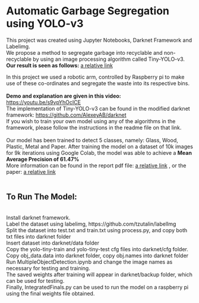 <h1>Automatic Garbage Segregation using YOLO-v3</h1>

This project was created using Jupyter Notebooks, Darknet Framework and Labelimg.<br>
We propose a method to segregate garbage into recyclable and non-recyclable by using an image processing algorithm called Tiny-YOLO-v3. <br>
<b>Our result is seen as follows:</b> [a relative link](final_result.png)<br>

In this project we used a robotic arm, controlled by Raspberry pi to make use of these co-ordinates and segregate the waste into its respective bins. <br><br>
<b>Demo and explanation are given in this video:</b> https://youtu.be/s9vpYhOcICE<br>
The implementation of Tiny-YOLO-v3 can be found in the modified darknet framework:
https://github.com/AlexeyAB/darknet 
<br>
If you wish to train your own model using any of the algorithms in the framework, please follow the instructions in the readme file on that link.<br><br>
Our model has been trained to detect 5 classes, namely: Glass, Wood, Plastic, Metal and Paper. After training the model on a dataset of 10k images for 9k iterations using Google Colab, the model was able to achieve a <b> Mean Average Precision of 61.47% </b> <br>
More information can be found in the report pdf file: [a relative link](Report_DT26072020.pdf) , or the paper: [a relative link](Segregation.pdf) 
<br><br>

<h2>To Run The Model:</h2> <br>
Install darknet framework. <br>
Label the dataset using labelimg, https://github.com/tzutalin/labelImg <br>
Split the dataset into test.txt and train.txt using process.py, and copy both txt files into darknet folder<br>
Insert dataset into darknet/data folder <br>
Copy the yolo-tiny-train and yolo-tiny-test cfg files into darknet/cfg folder. <br>
Copy obj_data.data into darknet folder, copy obj.names into darknet folder <br>
Run MultipleObjectDetection.ipynb and change the image names as necessary for testing and training. <br>
The saved weights after training will appear in darknet/backup folder, which can be used for testing. <br>
Finally, IntegratedFinals.py can be used to run the model on a raspberry pi using the final weights file obtained. <br>
